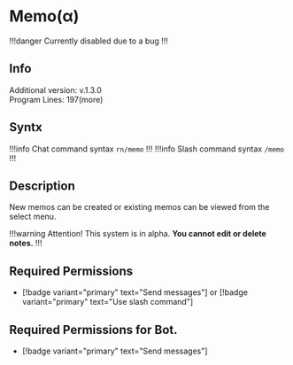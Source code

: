 # Memo(α)

!!!danger Currently disabled due to a bug
!!!

## Info

Additional version: v.1.3.0<br>
Program Lines: 197(more)

## Syntx

!!!info Chat command syntax
`rn/memo`
!!!
!!!info Slash command syntax
`/memo`
!!!

## Description

New memos can be created or existing memos can be viewed from the select menu.

!!!warning Attention!
This system is in alpha.
**You cannot edit or delete notes.**
!!!

## Required Permissions

- [!badge variant="primary" text="Send messages"] or [!badge variant="primary" text="Use slash command"]

## Required Permissions for Bot.

- [!badge variant="primary" text="Send messages"]
